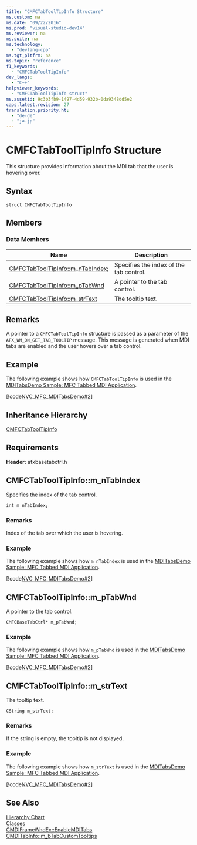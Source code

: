 ```yaml
---
title: "CMFCTabToolTipInfo Structure"
ms.custom: na
ms.date: "09/22/2016"
ms.prod: "visual-studio-dev14"
ms.reviewer: na
ms.suite: na
ms.technology: 
  - "devlang-cpp"
ms.tgt_pltfrm: na
ms.topic: "reference"
f1_keywords: 
  - "CMFCTabToolTipInfo"
dev_langs: 
  - "C++"
helpviewer_keywords: 
  - "CMFCTabToolTipInfo struct"
ms.assetid: 9c3b3fb9-1497-4d59-932b-0da9348dd5e2
caps.latest.revision: 27
translation.priority.ht: 
  - "de-de"
  - "ja-jp"
---
```

# CMFCTabToolTipInfo Structure
This structure provides information about the MDI tab that the user is hovering over.  
  
## Syntax  
  
```  
struct CMFCTabToolTipInfo  
```  
  
## Members  
  
### Data Members  
  
|Name|Description|  
|----------|-----------------|  
|[CMFCTabToolTipInfo::m_nTabIndex;](#cmfctabtooltipinfo__m_ntabindex)|Specifies the index of the tab control.|  
|[CMFCTabToolTipInfo::m_pTabWnd](#cmfctabtooltipinfo__m_ptabwnd)|A pointer to the tab control.|  
|[CMFCTabToolTipInfo::m_strText](#cmfctabtooltipinfo__m_strtext)|The tooltip text.|  
  
## Remarks  
 A pointer to a `CMFCTabToolTipInfo` structure is passed as a parameter of the `AFX_WM_ON_GET_TAB_TOOLTIP` message. This message is generated when MDI tabs are enabled and the user hovers over a tab control.  
  
## Example  
 The following example shows how `CMFCTabToolTipInfo` is used in the [MDITabsDemo Sample: MFC Tabbed MDI Application](../vs140/visual-c---samples.md).  
  
 [!code[NVC_MFC_MDITabsDemo#2](../vs140/codesnippet/CPP/cmfctabtooltipinfo-structure_1.cpp)]  
  
## Inheritance Hierarchy  
 [CMFCTabToolTipInfo](../vs140/cmfctabtooltipinfo-structure.md)  
  
## Requirements  
 **Header:** afxbasetabctrl.h  
  
##  <a name="cmfctabtooltipinfo__m_ntabindex"></a>  CMFCTabToolTipInfo::m_nTabIndex  
 Specifies the index of the tab control.  
  
```  
int m_nTabIndex;  
```  
  
### Remarks  
 Index of the tab over which the user is hovering.  
  
### Example  
 The following example shows how `m_nTabIndex` is used in the [MDITabsDemo Sample: MFC Tabbed MDI Application](../vs140/visual-c---samples.md).  
  
 [!code[NVC_MFC_MDITabsDemo#2](../vs140/codesnippet/CPP/cmfctabtooltipinfo-structure_1.cpp)]  
  
##  <a name="cmfctabtooltipinfo__m_ptabwnd"></a>  CMFCTabToolTipInfo::m_pTabWnd  
 A pointer to the tab control.  
  
```  
CMFCBaseTabCtrl* m_pTabWnd;  
```  
  
### Example  
 The following example shows how `m_pTabWnd` is used in the [MDITabsDemo Sample: MFC Tabbed MDI Application](../vs140/visual-c---samples.md).  
  
 [!code[NVC_MFC_MDITabsDemo#2](../vs140/codesnippet/CPP/cmfctabtooltipinfo-structure_1.cpp)]  
  
##  <a name="cmfctabtooltipinfo__m_strtext"></a>  CMFCTabToolTipInfo::m_strText  
 The tooltip text.  
  
```  
CString m_strText;  
```  
  
### Remarks  
 If the string is empty, the tooltip is not displayed.  
  
### Example  
 The following example shows how `m_strText` is used in the [MDITabsDemo Sample: MFC Tabbed MDI Application](../vs140/visual-c---samples.md).  
  
 [!code[NVC_MFC_MDITabsDemo#2](../vs140/codesnippet/CPP/cmfctabtooltipinfo-structure_1.cpp)]  
  
## See Also  
 [Hierarchy Chart](../vs140/hierarchy-chart.md)   
 [Classes](../vs140/mfc-classes.md)   
 [CMDIFrameWndEx::EnableMDITabs](../vs140/cmdiframewndex-class.md#cmdiframewndex__enablemditabs)   
 [CMDITabInfo::m_bTabCustomTooltips](../vs140/cmditabinfo-class.md#cmditabinfo__m_btabcustomtooltips)
